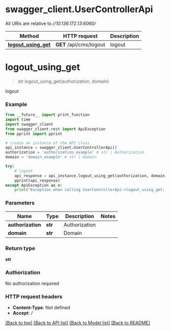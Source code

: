 # swagger_client.UserControllerApi

All URIs are relative to *//10.136.172.13:6060/*

Method | HTTP request | Description
------------- | ------------- | -------------
[**logout_using_get**](UserControllerApi.md#logout_using_get) | **GET** /api/cms/logout | logout

# **logout_using_get**
> str logout_using_get(authorization, domain)

logout

### Example
```python
from __future__ import print_function
import time
import swagger_client
from swagger_client.rest import ApiException
from pprint import pprint

# create an instance of the API class
api_instance = swagger_client.UserControllerApi()
authorization = 'authorization_example' # str | Authorization
domain = 'domain_example' # str | Domain

try:
    # logout
    api_response = api_instance.logout_using_get(authorization, domain)
    pprint(api_response)
except ApiException as e:
    print("Exception when calling UserControllerApi->logout_using_get: %s\n" % e)
```

### Parameters

Name | Type | Description  | Notes
------------- | ------------- | ------------- | -------------
 **authorization** | **str**| Authorization | 
 **domain** | **str**| Domain | 

### Return type

**str**

### Authorization

No authorization required

### HTTP request headers

 - **Content-Type**: Not defined
 - **Accept**: */*

[[Back to top]](#) [[Back to API list]](../README.md#documentation-for-api-endpoints) [[Back to Model list]](../README.md#documentation-for-models) [[Back to README]](../README.md)

